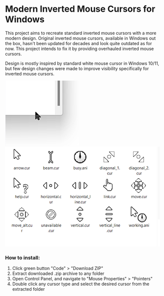 # Modern Inverted Mouse Cursors for Windows

This project aims to recreate standard inverted mouse cursors with a more modern design. Original inverted mouse cursors, available in Windows out the box, hasn't been updated for decades and look quite outdated as for now. This project intends to fix it by providing overhauled inverted mouse cursors. 

Design is mostly inspired by standard white mouse cursor in Windows 10/11, but few design changes were made to improve visibility specifically for inverted mouse cursors. 

<img src="./screenshots/1.png">
<img src="./screenshots/2.png">

### How to install: 
1. Click green button "Code" > "Download ZIP"
2. Extract downloaded .zip archive to any folder
3. Open Control Panel, and navigate to "Mouse Properties" > "Pointers"
4. Double click any cursor type and select the desired cursor from the extracted folder
